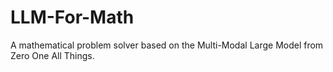 # LLM-For-Math
A mathematical problem solver based on the Multi-Modal Large Model from Zero One All Things.
